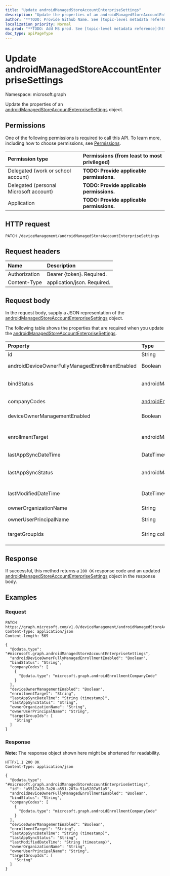 ```yaml
---
title: "Update androidManagedStoreAccountEnterpriseSettings"
description: "Update the properties of an androidManagedStoreAccountEnterpriseSettings object."
author: "**TODO: Provide Github Name. See [topic-level metadata reference](https://msgo.azurewebsites.net/add/document/guidelines/metadata.html#topic-level-metadata)**"
localization_priority: Normal
ms.prod: "**TODO: Add MS prod. See [topic-level metadata reference](https://msgo.azurewebsites.net/add/document/guidelines/metadata.html#topic-level-metadata)**"
doc_type: apiPageType
---
```


# Update androidManagedStoreAccountEnterpriseSettings
Namespace: microsoft.graph



Update the properties of an [androidManagedStoreAccountEnterpriseSettings](../resources/androidmanagedstoreaccountenterprisesettings.md) object.

## Permissions
One of the following permissions is required to call this API. To learn more, including how to choose permissions, see [Permissions](/graph/permissions-reference).

|Permission type|Permissions (from least to most privileged)|
|:---|:---|
|Delegated (work or school account)|**TODO: Provide applicable permissions.**|
|Delegated (personal Microsoft account)|**TODO: Provide applicable permissions.**|
|Application|**TODO: Provide applicable permissions.**|

## HTTP request

<!-- {
  "blockType": "ignored"
}
-->
``` http
PATCH /deviceManagement/androidManagedStoreAccountEnterpriseSettings
```

## Request headers
|Name|Description|
|:---|:---|
|Authorization|Bearer {token}. Required.|
|Content-Type|application/json. Required.|

## Request body
In the request body, supply a JSON representation of the [androidManagedStoreAccountEnterpriseSettings](../resources/androidmanagedstoreaccountenterprisesettings.md) object.

The following table shows the properties that are required when you update the [androidManagedStoreAccountEnterpriseSettings](../resources/androidmanagedstoreaccountenterprisesettings.md).

|Property|Type|Description|
|:---|:---|:---|
|id|String|**TODO: Add Description** Inherited from [entity](../resources/entity.md)|
|androidDeviceOwnerFullyManagedEnrollmentEnabled|Boolean|Company codes for AndroidManagedStoreAccountEnterpriseSettings|
|bindStatus|androidManagedStoreAccountBindStatus|Bind status of the tenant with the Google EMM API. Possible values are: `notBound`, `bound`, `boundAndValidated`, `unbinding`.|
|companyCodes|[androidEnrollmentCompanyCode](../resources/androidenrollmentcompanycode.md) collection|Company codes for AndroidManagedStoreAccountEnterpriseSettings|
|deviceOwnerManagementEnabled|Boolean|Indicates if this account is flighting for Android Device Owner Management with CloudDPC.|
|enrollmentTarget|androidManagedStoreAccountEnrollmentTarget|Indicates which users can enroll devices in Android Enterprise device management. Possible values are: `none`, `all`, `targeted`, `targetedAsEnrollmentRestrictions`.|
|lastAppSyncDateTime|DateTimeOffset|Last completion time for app sync|
|lastAppSyncStatus|androidManagedStoreAccountAppSyncStatus|Last application sync result. Possible values are: `success`, `credentialsNotValid`, `androidForWorkApiError`, `managementServiceError`, `unknownError`, `none`.|
|lastModifiedDateTime|DateTimeOffset|Last modification time for Android enterprise settings|
|ownerOrganizationName|String|Organization name used when onboarding Android Enterprise|
|ownerUserPrincipalName|String|Owner UPN that created the enterprise|
|targetGroupIds|String collection|Specifies which AAD groups can enroll devices in Android for Work device management if enrollmentTarget is set to 'Targeted'|



## Response

If successful, this method returns a `200 OK` response code and an updated [androidManagedStoreAccountEnterpriseSettings](../resources/androidmanagedstoreaccountenterprisesettings.md) object in the response body.

## Examples

### Request
<!-- {
  "blockType": "request",
  "name": "update_androidmanagedstoreaccountenterprisesettings"
}
-->
``` http
PATCH https://graph.microsoft.com/v1.0/deviceManagement/androidManagedStoreAccountEnterpriseSettings
Content-Type: application/json
Content-length: 569

{
  "@odata.type": "#microsoft.graph.androidManagedStoreAccountEnterpriseSettings",
  "androidDeviceOwnerFullyManagedEnrollmentEnabled": "Boolean",
  "bindStatus": "String",
  "companyCodes": [
    {
      "@odata.type": "microsoft.graph.androidEnrollmentCompanyCode"
    }
  ],
  "deviceOwnerManagementEnabled": "Boolean",
  "enrollmentTarget": "String",
  "lastAppSyncDateTime": "String (timestamp)",
  "lastAppSyncStatus": "String",
  "ownerOrganizationName": "String",
  "ownerUserPrincipalName": "String",
  "targetGroupIds": [
    "String"
  ]
}
```


### Response
**Note:** The response object shown here might be shortened for readability.
<!-- {
  "blockType": "response",
  "truncated": true
}
-->
``` http
HTTP/1.1 200 OK
Content-Type: application/json

{
  "@odata.type": "#microsoft.graph.androidManagedStoreAccountEnterpriseSettings",
  "id": "a5517a20-7a20-a551-207a-51a5207a51a5",
  "androidDeviceOwnerFullyManagedEnrollmentEnabled": "Boolean",
  "bindStatus": "String",
  "companyCodes": [
    {
      "@odata.type": "microsoft.graph.androidEnrollmentCompanyCode"
    }
  ],
  "deviceOwnerManagementEnabled": "Boolean",
  "enrollmentTarget": "String",
  "lastAppSyncDateTime": "String (timestamp)",
  "lastAppSyncStatus": "String",
  "lastModifiedDateTime": "String (timestamp)",
  "ownerOrganizationName": "String",
  "ownerUserPrincipalName": "String",
  "targetGroupIds": [
    "String"
  ]
}
```

